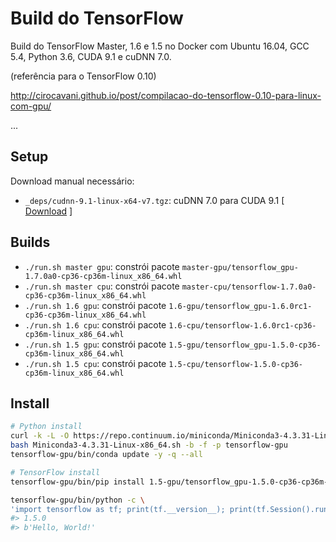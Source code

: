 # Build do TensorFlow

Build do TensorFlow Master, 1.6 e 1.5 no Docker com Ubuntu 16.04, GCC 5.4, Python 3.6, CUDA 9.1 e cuDNN 7.0.

(referência para o TensorFlow 0.10)

http://cirocavani.github.io/post/compilacao-do-tensorflow-0.10-para-linux-com-gpu/

...

## Setup

Download manual necessário:

* `_deps/cudnn-9.1-linux-x64-v7.tgz`: cuDNN 7.0 para CUDA 9.1 [ [Download](https://developer.nvidia.com/rdp/cudnn-download) ]

## Builds

*  `./run.sh master gpu`: constrói pacote `master-gpu/tensorflow_gpu-1.7.0a0-cp36-cp36m-linux_x86_64.whl`
*  `./run.sh master cpu`: constrói pacote `master-cpu/tensorflow-1.7.0a0-cp36-cp36m-linux_x86_64.whl`
*  `./run.sh 1.6 gpu`: constrói pacote `1.6-gpu/tensorflow_gpu-1.6.0rc1-cp36-cp36m-linux_x86_64.whl`
*  `./run.sh 1.6 cpu`: constrói pacote `1.6-cpu/tensorflow-1.6.0rc1-cp36-cp36m-linux_x86_64.whl`
*  `./run.sh 1.5 gpu`: constrói pacote `1.5-gpu/tensorflow_gpu-1.5.0-cp36-cp36m-linux_x86_64.whl`
*  `./run.sh 1.5 cpu`: constrói pacote `1.5-cpu/tensorflow-1.5.0-cp36-cp36m-linux_x86_64.whl`

## Install

```sh
# Python install
curl -k -L -O https://repo.continuum.io/miniconda/Miniconda3-4.3.31-Linux-x86_64.sh
bash Miniconda3-4.3.31-Linux-x86_64.sh -b -f -p tensorflow-gpu
tensorflow-gpu/bin/conda update -y -q --all

# TensorFlow install
tensorflow-gpu/bin/pip install 1.5-gpu/tensorflow_gpu-1.5.0-cp36-cp36m-linux_x86_64.whl

tensorflow-gpu/bin/python -c \
'import tensorflow as tf; print(tf.__version__); print(tf.Session().run(tf.constant("Hello, World!")))'
#> 1.5.0
#> b'Hello, World!'
```
